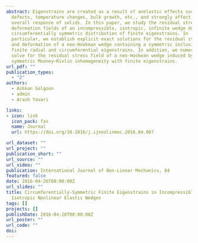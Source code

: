 ```yaml
---
abstract: Eigenstrains are created as a result of anelastic effects such as
  defects, temperature changes, bulk growth, etc., and strongly affect the
  overall response of solids. In this paper, we study the residual stress and
  deformation fields of an incompressible, isotropic, infinite wedge due to a
  circumferentially symmetric distribution of finite eigenstrains. In
  particular, we establish explicit exact solutions for the residual stresses
  and deformation of a neo-Hookean wedge containing a symmetric inclusion with
  finite radial and circumferential eigenstrains. In addition, we numerically
  solve for the residual stress field of a neo-Hookean wedge induced by a
  symmetric Mooney–Rivlin inhomogeneity with finite eigenstrains.
url_pdf: ""
publication_types:
  - "2"
authors:
  - Ashkan Golgoon
  - admin
  - Arash Yavari

links:
- icon: link
  icon_pack: fas
  name: Journal
  url: https://doi.org/10.1016/j.ijnonlinmec.2016.04.007

url_dataset: ""
url_project: ""
publication_short: ""
url_source: ""
url_video: ""
publication: International Journal of Non-Linear Mechanics, 84
featured: false
date: 2016-04-26T00:00:00Z
url_slides: ""
title: Circumferentially-Symmetric Finite Eigenstrains in Incompressible
  Isotropic Nonlinear Elastic Wedges
tags: []
projects: []
publishDate: 2016-04-26T00:00:00Z
url_poster: ""
url_code: ""
doi: 
---
```

